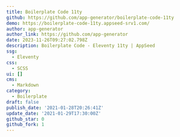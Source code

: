 ```yaml
---
title: Boilerplate Code 11ty
github: https://github.com/app-generator/boilerplate-code-11ty
demo: https://boilerplate-code-11ty.appseed-srv1.com/
author: app-generator
author_link: https://github.com/app-generator
date: 2023-11-26T09:27:02.798Z
description: Boilerplate Code - Eleventy 11ty | AppSeed
ssg:
  - Eleventy
css:
  - SCSS
ui: []
cms:
  - Markdown
category:
  - Boilerplate
draft: false
publish_date: '2021-01-28T20:26:41Z'
update_date: '2021-01-29T17:30:00Z'
github_star: 0
github_fork: 1
---
```

